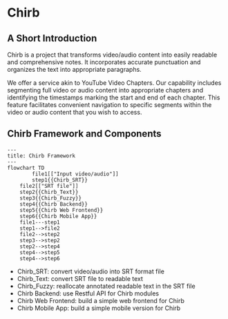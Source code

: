 # Chirb

## A Short Introduction

Chirb is a project that transforms video/audio content into easily readable and comprehensive notes. It incorporates accurate punctuation and organizes the text into appropriate paragraphs.

We offer a service akin to YouTube Video Chapters. Our capability includes segmenting full video or audio content into appropriate chapters and identifying the timestamps marking the start and end of each chapter. This feature facilitates convenient navigation to specific segments within the video or audio content that you wish to access.

<!--

**Here are some ideas to get you started:**


🌈 Contribution guidelines - how can the community get involved?
👩‍💻 Useful resources - where can the community find your docs? Is there anything else the community should know?
🍿 Fun facts - what does your team eat for breakfast?
🧙 Remember, you can do mighty things with the power of [Markdown](https://docs.github.com/github/writing-on-github/getting-started-with-writing-and-formatting-on-github/basic-writing-and-formatting-syntax)
-->

## Chirb Framework and Components

```mermaid
---
title: Chirb Framework
---
flowchart TD
		file1[["Input video/audio"]]
		step1{{Chirb_SRT}}
    file2[["SRT file"]]
    step2{{Chirb_Text}}
    step3{{Chirb_Fuzzy}}
    step4{{Chirb Backend}}
    step5{{Chirb Web Frontend}}
    step6{{Chirb Mobile App}}
    file1---step1
    step1-->file2
    file2-->step2
    step3-->step2
    step2-->step4
    step4-->step5
    step4-->step6
```

- Chirb_SRT: convert video/audio into SRT format file
- Chirb_Text: convert SRT file to readable text
- Chirb_Fuzzy: reallocate annotated readable text in the SRT file
- Chirb Backend: use Restful API for Chirb modules
- Chirb Web Frontend: build a simple web frontend for Chirb
- Chirb Mobile App: build a simple mobile version for Chirb
